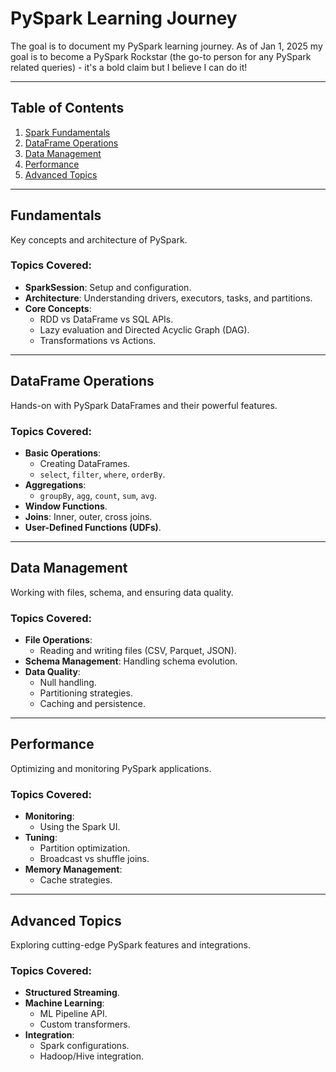 # PySpark Learning Journey
The goal is to document my PySpark learning journey. As of Jan 1, 2025 my goal is to become a PySpark Rockstar (the go-to person for any PySpark related queries) - it's a bold claim but I believe I can do it!

---

## Table of Contents
1. [Spark Fundamentals](#fundamentals)
2. [DataFrame Operations](#dataframe-operations)
3. [Data Management](#data-management)
4. [Performance](#performance)
5. [Advanced Topics](#advanced-topics)

---

## Fundamentals
Key concepts and architecture of PySpark.

### Topics Covered:
- **SparkSession**: Setup and configuration.
- **Architecture**: Understanding drivers, executors, tasks, and partitions.
- **Core Concepts**:
  - RDD vs DataFrame vs SQL APIs.
  - Lazy evaluation and Directed Acyclic Graph (DAG).
  - Transformations vs Actions.

---

## DataFrame Operations
Hands-on with PySpark DataFrames and their powerful features.

### Topics Covered:
- **Basic Operations**:
  - Creating DataFrames.
  - `select`, `filter`, `where`, `orderBy`.
- **Aggregations**:
  - `groupBy`, `agg`, `count`, `sum`, `avg`.
- **Window Functions**.
- **Joins**: Inner, outer, cross joins.
- **User-Defined Functions (UDFs)**.

---

## Data Management
Working with files, schema, and ensuring data quality.

### Topics Covered:
- **File Operations**:
  - Reading and writing files (CSV, Parquet, JSON).
- **Schema Management**: Handling schema evolution.
- **Data Quality**:
  - Null handling.
  - Partitioning strategies.
  - Caching and persistence.

---

## Performance
Optimizing and monitoring PySpark applications.

### Topics Covered:
- **Monitoring**:
  - Using the Spark UI.
- **Tuning**:
  - Partition optimization.
  - Broadcast vs shuffle joins.
- **Memory Management**:
  - Cache strategies.

---

## Advanced Topics
Exploring cutting-edge PySpark features and integrations.

### Topics Covered:
- **Structured Streaming**.
- **Machine Learning**:
  - ML Pipeline API.
  - Custom transformers.
- **Integration**:
  - Spark configurations.
  - Hadoop/Hive integration.
